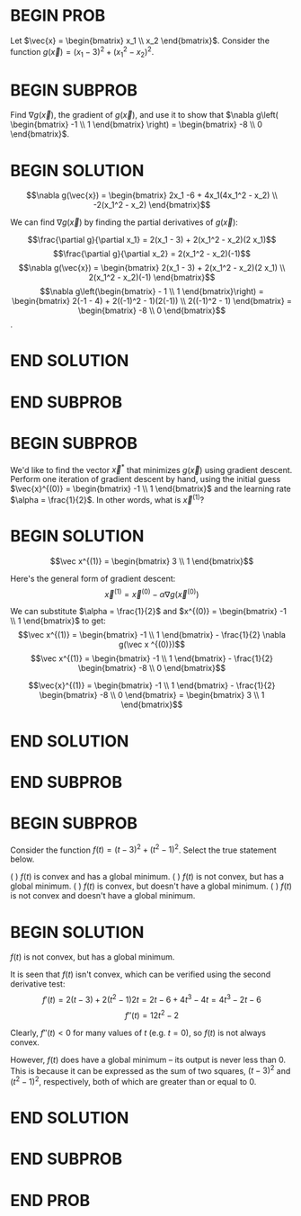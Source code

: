 # BEGIN PROB

Let $\vec{x} = \begin{bmatrix} x_1 \\ x_2 \end{bmatrix}$. Consider the
function $g(\vec{x}) = (x_1 - 3)^2 + (x_1^2 - x_2)^2$.

# BEGIN SUBPROB

Find $\nabla g(\vec{x})$, the gradient of $g(\vec{x})$, and use it to
show that
$\nabla g\left( \begin{bmatrix} -1 \\ 1 \end{bmatrix} \right) = \begin{bmatrix} -8 \\ 0 \end{bmatrix}$.

# BEGIN SOLUTION

$$\nabla g(\vec{x}) = \begin{bmatrix} 2x_1 -6 + 4x_1(4x_1^2 - x_2) \\ -2(x_1^2 - x_2) \end{bmatrix}$$

We can find $\nabla g(\vec{x})$ by finding the partial derivatives of $g(\vec{x})$:

$$\frac{\partial g}{\partial x_1} = 2(x_1 - 3) + 2(x_1^2 - x_2)(2 x_1)$$
$$\frac{\partial g}{\partial x_2} = 2(x_1^2 - x_2)(-1)$$
$$\nabla g(\vec{x}) = \begin{bmatrix} 2(x_1 - 3) + 2(x_1^2 - x_2)(2 x_1) \\ 2(x_1^2 - x_2)(-1) \end{bmatrix}$$
$$\nabla g\left(\begin{bmatrix} - 1 \\ 1 \end{bmatrix}\right) = \begin{bmatrix} 2(-1 - 4) + 2((-1)^2 - 1)(2(-1)) \\ 2((-1)^2 - 1) \end{bmatrix} = \begin{bmatrix} -8 \\ 0 \end{bmatrix}$$.

# END SOLUTION

# END SUBPROB

# BEGIN SUBPROB

We'd like to find the vector $\vec{x}^*$ that minimizes $g(\vec{x})$
using gradient descent. Perform one iteration of gradient descent by
hand, using the initial guess
$\vec{x}^{(0)} = \begin{bmatrix} -1 \\ 1 \end{bmatrix}$ and the learning
rate $\alpha = \frac{1}{2}$. In other words, what is $\vec{x}^{(1)}$?

# BEGIN SOLUTION

$$\vec x^{(1)} = \begin{bmatrix} 3 \\ 1 \end{bmatrix}$$

Here's the general form of gradient descent:
$$\vec x^{(1)} = \vec{x}^{(0)} - \alpha \nabla g(\vec{x}^{(0)})$$

We can substitute $\alpha = \frac{1}{2}$ and $x^{(0)} = \begin{bmatrix} -1 \\ 1 \end{bmatrix}$ to get:
$$\vec x^{(1)} = \begin{bmatrix} -1 \\ 1 \end{bmatrix} - \frac{1}{2} \nabla g(\vec x ^{(0)})$$
$$\vec x^{(1)} = \begin{bmatrix} -1 \\ 1 \end{bmatrix} - \frac{1}{2} \begin{bmatrix} -8 \\ 0 \end{bmatrix}$$

$$\vec{x}^{(1)} = \begin{bmatrix} -1 \\ 1 \end{bmatrix} - \frac{1}{2} \begin{bmatrix} -8 \\ 0 \end{bmatrix} = \begin{bmatrix} 3 \\ 1 \end{bmatrix}$$

# END SOLUTION

# END SUBPROB

# BEGIN SUBPROB

Consider the function $f(t) = (t - 3)^2 + (t^2 - 1)^2$. Select the true
statement below.

( ) $f(t)$ is convex and has a global minimum.
( ) $f(t)$ is not convex, but has a global minimum.
( ) $f(t)$ is convex, but doesn't have a global minimum.
( ) $f(t)$ is not convex and doesn't have a global minimum.

# BEGIN SOLUTION

$f(t)$ is not convex, but has a global minimum.

It is seen that $f(t)$ isn't convex, which can be verified using the second derivative test:
$$f'(t) = 2(t - 3) + 2(t^2 - 1) 2t = 2t - 6 + 4t^3 - 4t = 4t^3 - 2t - 6$$
$$f''(t) = 12t^2 - 2$$

Clearly, $f''(t) < 0$ for many values of $t$ (e.g. $t = 0$), so $f(t)$ is not always convex.

However, $f(t)$ does have a global minimum – its output is never less than 0. This is because it can be expressed as the sum of two squares, $(t - 3)^2$ and $(t^2 - 1)^2$, respectively, both of which are greater than or equal to 0.

# END SOLUTION

# END SUBPROB

# END PROB
